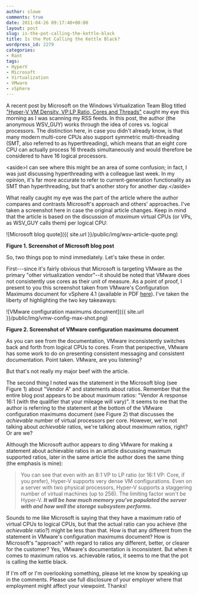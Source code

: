 ```yaml
---
author: slowe
comments: true
date: 2011-04-26 09:17:40+00:00
layout: post
slug: is-the-pot-calling-the-kettle-black
title: Is the Pot Calling the Kettle Black?
wordpress_id: 2279
categories:
- Rant
tags:
- HyperV
- Microsoft
- Virtualization
- VMware
- vSphere
---
```


A recent post by Microsoft on the Windows Virtualization Team Blog titled ["Hyper-V VM Density, VP:LP Ratio, Cores and Threads"](http://blogs.technet.com/b/virtualization/archive/2011/04/25/hyper-v-vm-density-vp-lp-ratio-cores-and-threads.aspx) caught my eye this morning as I was scanning my RSS feeds. In this post, the author (the anonymous WSV_GUY) works through the idea of cores vs. logical processors. The distinction here, in case you didn't already know, is that many modern multi-core CPUs also support symmetric multi-threading (SMT, also referred to as hyperthreading), which means that an eight core CPU can actually process 16 threads simultaneously and would therefore be considered to have 16 logical processors.

&lt;aside&gt;I can see where this might be an area of some confusion; in fact, I was just discussing hyperthreading with a colleague last week. In my opinion, it's far more accurate to refer to current-generation functionality as SMT than hyperthreading, but that's another story for another day.&lt;/aside&gt;

What really caught my eye was the part of the article where the author compares and contrasts Microsoft's approach and others' approaches. I've taken a screenshot here in case the original article changes. Keep in mind that the article is based on the discussion of _maximum_ virtual CPUs (or VPs, as WSV_GUY calls them) per logical CPU:

![Microsoft blog quote]({{ site.url }}/public/img/wsv-article-quote.png)  

**Figure 1. Screenshot of Microsoft blog post**

So, two things pop to mind immediately. Let's take these in order.

First---since it's fairly obvious that Microsoft is targeting VMware as the primary "other virtualization vendor"--it should be noted that VMware does not consistently use cores as their unit of measure. As a point of proof, I present to you this screenshot taken from VMware's Configuration Maximums document for vSphere 4.1 (available in PDF [here](http://www.vmware.com/pdf/vsphere4/r41/vsp_41_config_max.pdf)). I've taken the liberty of highlighting the two key takeaways:

![VMware configuration maximums document]({{ site.url }}/public/img/vmw-config-max-shot.png)  

**Figure 2. Screenshot of VMware configuration maximums document**

As you can see from the documentation, VMware inconsistently switches back and forth from logical CPUs to cores. From that perspective, VMware has some work to do on presenting consistent messaging and consistent documentation. Point taken. VMware, are you listening?

But that's not really my major beef with the article.

The second thing I noted was the statement in the Microsoft blog (see Figure 1) about "Vendor A" and statements about ratios. Remember that the entire blog post appears to be about maximum ratios: "Vendor A response 16:1 (with the qualifier that your mileage will vary)". It seems to me that the author is referring to the statement at the bottom of the VMware configuration maximums document (see Figure 2) that discusses the _achievable_ number of virtual processors per core. However, we're not talking about _achievable_ ratios, we're talking about _maximum_ ratios, right? Or are we?

Although the Microsoft author appears to ding VMware for making a statement about achievable ratios in an article discussing maximum supported ratios, later in the same article the author does the same thing (the emphasis is mine):

>You can see that even with an 8:1 VP to LP ratio (or 16:1 VP: Core, if you prefer), Hyper-V supports very dense VM configurations. Even on a server with two physical processors, Hyper-V supports a staggering number of virtual machines (up to 256). The limiting factor won't be Hyper-V. **_It will be how much memory you've populated the server with and how well the storage subsystem performs._**

Sounds to me like Microsoft is saying that they have a maximum ratio of virtual CPUs to logical CPUs, but that the actual ratio can you achieve (the _achievable_ ratio?) might be less than that. How is that any different from the statement in VMware's configuration maximums document? How is Microsoft's "approach" with regard to ratios any different, better, or clearer for the customer? Yes, VMware's documentation is inconsistent. But when it comes to maximum ratios vs. achievable ratios, it seems to me that the pot is calling the kettle black.

If I'm off or I'm overlooking something, please let me know by speaking up in the comments. Please use full disclosure of your employer where that employment might affect your viewpoint. Thanks!
